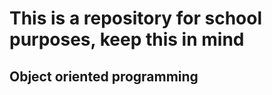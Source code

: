 <h1> This is a repository for school purposes, keep this in mind </h1>
<h2> Object oriented programming</h2>

